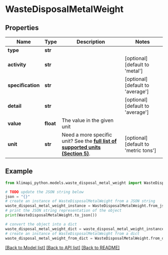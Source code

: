 # WasteDisposalMetalWeight


## Properties

Name | Type | Description | Notes
------------ | ------------- | ------------- | -------------
**type** | **str** |  | 
**activity** | **str** |  | [optional] [default to 'metal']
**specification** | **str** |  | [optional] [default to 'average']
**detail** | **str** |  | [optional] [default to 'average']
**value** | **float** | The value in the given unit | 
**unit** | **str** | Need a more specific unit? See the **[full list of supported units (Section 5)](https://convert.js.org/types/_unitsbymeasureraw)**. | [optional] [default to 'metric tons']

## Example

```python
from klimapi_python.models.waste_disposal_metal_weight import WasteDisposalMetalWeight

# TODO update the JSON string below
json = "{}"
# create an instance of WasteDisposalMetalWeight from a JSON string
waste_disposal_metal_weight_instance = WasteDisposalMetalWeight.from_json(json)
# print the JSON string representation of the object
print(WasteDisposalMetalWeight.to_json())

# convert the object into a dict
waste_disposal_metal_weight_dict = waste_disposal_metal_weight_instance.to_dict()
# create an instance of WasteDisposalMetalWeight from a dict
waste_disposal_metal_weight_from_dict = WasteDisposalMetalWeight.from_dict(waste_disposal_metal_weight_dict)
```
[[Back to Model list]](../README.md#documentation-for-models) [[Back to API list]](../README.md#documentation-for-api-endpoints) [[Back to README]](../README.md)


